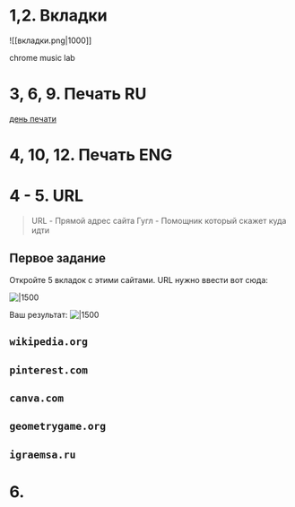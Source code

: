 # 1,2. Вкладки
![[вкладки.png|1000]]

chrome music lab

# 3, 6, 9. Печать RU
[день печати](день%20печати.md)

# 4, 10, 12. Печать ENG
# 4 - 5. URL
> URL - Прямой адрес сайта
> Гугл - Помощник который скажет куда идти

## Первое задание
Откройте 5 вкладок с этими сайтами. URL нужно ввести вот сюда:

![|1500](url_1.png)

Ваш результат:
![|1500](url_2.png)

## `wikipedia.org`
## `pinterest.com`
## `canva.com`
## `geometrygame.org`
## `igraemsa.ru`

# 6.